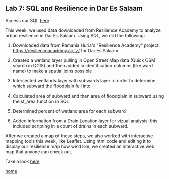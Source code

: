 ## Lab 7: SQL and Resilience in Dar Es Salaam 

Access our SQL [here](lab06_final.sql) 

This week, we used data downloaded from Resilience Academy to analyze urban resilience in Dar Es Salaam. Using SQL, we did the following: 

1. Downloaded data from Ramania Huria's "Resilience Academy" project: https://resilienceacademy.ac.tz/ for Dar Es Salaam

2. Created a wetland layer pulling in Open Street Map data (Quick OSM search in QGIS) and then added in identification columns (like ward name) to make a spatial joins possible

3. Intersected wetlands layer with subwards layer in order to determine which subward the floodplain fell into

4. Calculated area of subward and then area of floodplain in subward using the st_area function in SQL

5. Determined percent of wetland area for each subward

6. Added information from a Drain Location layer for vizual analysis: this included scripting in a count of drains in each subward. 



After we created a map of these steps, we also worked with interactive mapping tools this week, like Leaflet. Using html code and editing it to display our resilience map how we'd like, we created an interactive web map that anyone can check out. 

Take a look [here](dsmmap/index.html)



[home](index.md)

